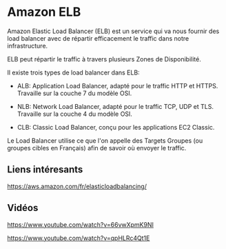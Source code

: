# Amazon ELB

Amazon Elastic Load Balancer (ELB) est un service qui va nous fournir des load balancer avec de répartir efficacement le traffic dans notre infrastructure.

ELB peut répartir le traffic à travers plusieurs Zones de Disponibilité.

Il existe trois types de load balancer dans ELB:
- ALB: Application Load Balancer, adapté pour le traffic HTTP et HTTPS. Travaille sur la couche 7 du modèle OSI.

- NLB: Network Load Balancer, adapté pour le traffic TCP, UDP et TLS. Travaille sur la couche 4 du modèle OSI.

- CLB: Classic Load Balancer, conçu pour les applications EC2 Classic.


Le Load Balancer utilise ce que l'on appelle des Targets Groupes (ou groupes cibles en Français) afin de savoir où envoyer le traffic.

## Liens intéresants

https://aws.amazon.com/fr/elasticloadbalancing/

## Vidéos

https://www.youtube.com/watch?v=66vwXpmK9NI

https://www.youtube.com/watch?v=qpHLRc4Qt1E